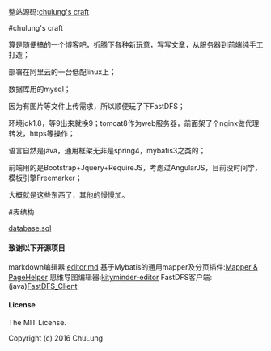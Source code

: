 
整站源码:[chulung's craft](https://chulung.com) 

#chulung's craft

算是随便搞的一个博客吧，折腾下各种新玩意，写写文章，从服务器到前端纯手工打造；

部署在阿里云的一台低配linux上；

数据库用的mysql；

因为有图片等文件上传需求，所以顺便玩了下FastDFS；

环境jdk1.8，等9出来就换9；tomcat8作为web服务器，前面架了个nginx做代理转发，https等操作；

语言自然是java，通用框架无非是spring4，mybatis3之类的；

前端用的是Bootstrap+Jquery+RequireJS，考虑过AngularJS，目前没时间学，模板引擎Freemarker；

大概就是这些东西了，其他的慢慢加。

#表结构 

[database.sql](/database.sql)

#### 致谢以下开源项目
markdown编辑器:[editor.md](https://github.com/pandao/editor.md)
基于Mybatis的通用mapper及分页插件:[Mapper & PageHelper](https://github.com/abel533/Mybatis-Spring)
思维导图编辑器:[kityminder-editor](https://github.com/fex-team/kityminder-editor)
FastDFS客户端:(java)[FastDFS_Client](https://github.com/chulung/FastDFS_Client)

#### License

The MIT License.

Copyright (c) 2016 ChuLung
